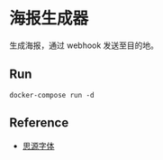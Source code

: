 # 海报生成器

生成海报，通过 webhook 发送至目的地。

## Run

```shell
docker-compose run -d
```

## Reference
- [思源字体](https://github.com/adobe-fonts/source-han-sans)